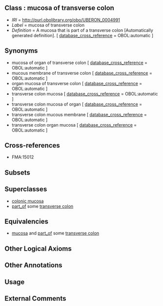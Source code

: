 
## Class : mucosa of transverse colon

 * *IRI* = http://purl.obolibrary.org/obo/UBERON_0004991
 * *Label* = mucosa of transverse colon
 * *Definition* = A mucosa that is part of a transverse colon [Automatically generated definition]. [ [database_cross_reference](../../ef/oboInOwl#hasDbXref.md) = OBOL:automatic ]

## Synonyms

 * mucosa of organ of transverse colon [ [database_cross_reference](../../ef/oboInOwl#hasDbXref.md) = OBOL:automatic ]
 * mucous membrane of transverse colon [ [database_cross_reference](../../ef/oboInOwl#hasDbXref.md) = OBOL:automatic ]
 * organ mucosa of transverse colon [ [database_cross_reference](../../ef/oboInOwl#hasDbXref.md) = OBOL:automatic ]
 * transverse colon mucosa [ [database_cross_reference](../../ef/oboInOwl#hasDbXref.md) = OBOL:automatic ]
 * transverse colon mucosa of organ [ [database_cross_reference](../../ef/oboInOwl#hasDbXref.md) = OBOL:automatic ]
 * transverse colon mucous membrane [ [database_cross_reference](../../ef/oboInOwl#hasDbXref.md) = OBOL:automatic ]
 * transverse colon organ mucosa [ [database_cross_reference](../../ef/oboInOwl#hasDbXref.md) = OBOL:automatic ]

## Cross-references

 * FMA:15012

## Subsets


## Superclasses

 * [colonic mucosa](../../UBERON/17/UBERON_0000317.md)
 * [part_of](../../BFO/50/BFO_0000050.md) some [transverse colon](../../UBERON/57/UBERON_0001157.md)

## Equivalencies

 * [mucosa](../../UBERON/44/UBERON_0000344.md) and [part_of](../../BFO/50/BFO_0000050.md) some [transverse colon](../../UBERON/57/UBERON_0001157.md)

## Other Logical Axioms


## Other Annotations


## Usage


## External Comments

